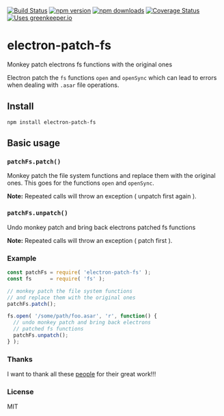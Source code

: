 [![Build Status](http://img.shields.io/travis/stefanjudis/electron-patch-fs.svg?style=flat)](https://travis-ci.org/stefanjudis/electron-patch-fs) [![npm version](http://img.shields.io/npm/v/electron-patch-fs.svg?style=flat)](https://www.npmjs.org/package/electron-patch-fs) [![npm downloads](http://img.shields.io/npm/dm/electron-patch-fs.svg?style=flat)](https://www.npmjs.org/package/electron-patch-fs) [![Coverage Status](http://img.shields.io/coveralls/stefanjudis/electron-patch-fs.svg?style=flat)](https://coveralls.io/r/stefanjudis/electron-patch-fs?branch=master) [![Uses greenkeeper.io](https://img.shields.io/badge/Uses-greenkeeper.io-green.svg)](http://greenkeeper.io/)


# electron-patch-fs

Monkey patch electrons fs functions with the original ones

Electron patch the `fs` functions `open` and `openSync` which can lead to
errors when dealing with `.asar` file operations.

## Install

```
npm install electron-patch-fs
```

## Basic usage

### `patchFs.patch()`

Monkey patch the file system functions and replace them with the original ones.
This goes for the functions `open` and `openSync`.

**Note:** Repeated calls will throw an exception ( unpatch first again ).

### `patchFs.unpatch()`

Undo monkey patch and bring back electrons patched fs functions

**Note:** Repeated calls will throw an exception ( patch first ).


### Example

```javascript
const patchFs = require( 'electron-patch-fs' );
const fs      = require( 'fs' );

// monkey patch the file system functions
// and replace them with the original ones
patchFs.patch();

fs.open( '/some/path/foo.asar', 'r', function() {
  // undo monkey patch and bring back electrons
  // patched fs functions
  patchFs.unpatch();
} );
```

### Thanks

I want to thank all these [people](./THANKS.md) for their great work!!!

### License

MIT
